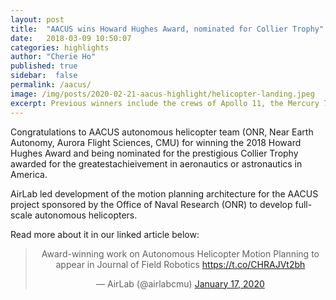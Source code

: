 ```yaml
---
layout: post
title:  "AACUS wins Howard Hughes Award, nominated for Collier Trophy"
date:   2018-03-09 10:50:07
categories: highlights
author: "Cherie Ho"
published: true
sidebar:  false
permalink: /aacus/
image: /img/posts/2020-02-21-aacus-highlight/helicopter-landing.jpeg
excerpt: Previous winners include the crews of Apollo 11, the Mercury 7 and Orville Wright.
---
```

Congratulations to AACUS autonomous helicopter team (ONR, Near Earth Autonomy, Aurora Flight Sciences, CMU) for winning the 2018 Howard Hughes Award and being nominated for the prestigious Collier Trophy awarded for the greatestachieivement in aeronautics or astronautics in America. 

AirLab led development of the motion planning architecture for the AACUS project sponsored by the Office of Naval Research (ONR) to develop full-scale autonomous helicopters. 


Read more about it in our linked article below:

<center>
<blockquote class="twitter-tweet"><p lang="en" dir="ltr">Award-winning work on Autonomous Helicopter Motion Planning to appear in Journal of Field Robotics <a href="https://t.co/CHRAJVt2bh">https://t.co/CHRAJVt2bh</a></p>&mdash; AirLab (@airlabcmu) <a href="https://twitter.com/airlabcmu/status/1218306410724962304?ref_src=twsrc%5Etfw">January 17, 2020</a></blockquote> <script async src="https://platform.twitter.com/widgets.js" charset="utf-8"></script> 
</center>